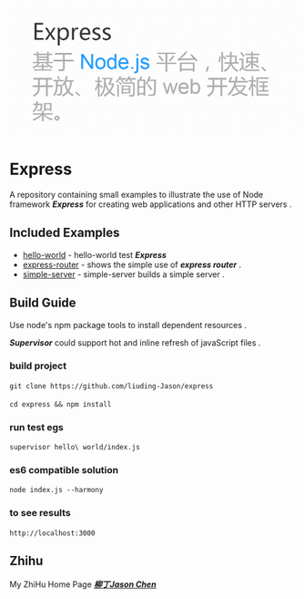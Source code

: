 
![logo](./img/title.png)
	
# Express
	
A repository containing small examples to illustrate the use of Node framework ***Express*** for creating web applications and other HTTP servers .

## Included Examples

 - [hello-world](hello-world) - hello-world test ***Express*** 
 - [express-router](express-router) - shows the simple use of ***express router*** .
 - [simple-server](simple-server) - simple-server builds a simple server .

## Build Guide 

Use node's npm package tools to install dependent resources .

***Supervisor*** could support hot and inline refresh of javaScript files .

### build project

	git clone https://github.com/liuding-Jason/express

	cd express && npm install

### run test egs
	
	supervisor hello\ world/index.js 
	
### es6 compatible solution
	
	node index.js --harmony

### to see results

	http://localhost:3000

## Zhihu

My ZhiHu Home Page ***[柳丁Jason Chen](https://www.zhihu.com/people/liu-ding-jasonchen)*** 